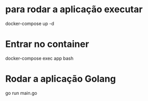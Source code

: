 # para rodar a aplicação executar  
docker-compose up -d
# Entrar no container
docker-compose exec app bash
# Rodar a aplicação Golang
go run main.go